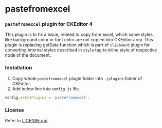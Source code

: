 pastefromexcel
========================

### `pastefromexcel` plugin for CKEditor 4

This plugin is to fix a issue, related to copy from excel, which some styles
like background color or font color are not copied into CKEditor area.
This plugin is replacing getData function which is part of `clipboard` plugin
for converting internal styles described in `style` tag to inline style
of respective node of the document.

### Installation

1. Copy whole `pastefromexcel` plugin folder into `./plugins` folder of CKEditor.
2. Add below line into `config.js` file.

```js
config.extraPlugins = 'pastefromexcel';
```

### License

Refer to [LICENSE.md](LICENSE.md).

